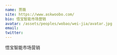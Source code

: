 ```yaml
---
name: 贾薇
site: https://www.askwoobo.com/
bio: 悟宝智能市场营销
avatar: /assets/peoples/wobao/wei-jia/avatar.jpg
email: 
twitter: 
---
```

悟宝智能市场营销
